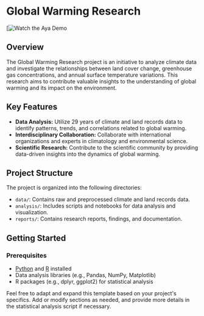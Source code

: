 # Global Warming Research
[![Watch the Aya Demo](https://studio.youtube.com/video/UNuFxkm-ptw/edit)



## Overview

The Global Warming Research project is an initiative to analyze climate data and investigate the relationships between land cover change, greenhouse gas concentrations, and annual surface temperature variations. This research aims to contribute valuable insights to the understanding of global warming and its impact on the environment.

## Key Features

- **Data Analysis:** Utilize 29 years of climate and land records data to identify patterns, trends, and correlations related to global warming.
- **Interdisciplinary Collaboration:** Collaborate with international organizations and experts in climatology and environmental science.
- **Scientific Research:** Contribute to the scientific community by providing data-driven insights into the dynamics of global warming.

## Project Structure

The project is organized into the following directories:

- `data/`: Contains raw and preprocessed climate and land records data.
- `analysis/`: Includes scripts and notebooks for data analysis and visualization.
- `reports/`: Contains research reports, findings, and documentation.

## Getting Started

### Prerequisites

- [Python](https://www.python.org/) and [R](https://www.r-project.org/) installed
- Data analysis libraries (e.g., Pandas, NumPy, Matplotlib)
- R packages (e.g., dplyr, ggplot2) for statistical analysis

Feel free to adapt and expand this template based on your project's specifics. Add or modify sections as needed, and provide more details in the statistical analysis script if necessary.
